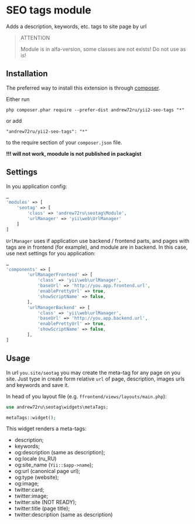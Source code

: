 SEO tags module
===============
Adds a description, keywords, etc. tags to site page by url

> ATTENTION 
>
> Module is in alfa-version, some classes are not exists! Do not use as is!

Installation
------------

The preferred way to install this extension is through [composer](http://getcomposer.org/download/).

Either run

```
php composer.phar require --prefer-dist andrew72ru/yii2-seo-tags "*"
```

or add

```
"andrew72ru/yii2-seo-tags": "*"
```

to the require section of your `composer.json` file.

**!!! will not work, moodule is not published in packagist**

Settings
--------

In you application config:

```php
…
'modules' => [
    'seotag' => [
        'class' => 'andrew72ru\seotag\Module',
        'urlManager' => 'yii\web\UrlManager'
    ]
]
```

`UrlManager` uses if application use backend / frontend parts, and pages with tags are in frontend (for example), and module are in backend. In this case, use next settings for you application:

```php
…
'components' => [
        'urlManagerFrontend' => [
            'class' => 'yii\web\urlManager',
            'baseUrl' => 'http://you.app.frontend.url',
            'enablePrettyUrl' => true,
            'showScriptName' => false,
        ],
        'urlManagerBackend' => [
            'class' => 'yii\web\urlManager',
            'baseUrl' => 'http://you.app.backend.url',
            'enablePrettyUrl' => true,
            'showScriptName' => false,
        ],
]
```

Usage
-----

In url `you.site/seotag` you may create the meta-tag for any page on you site. Just type in create form relative `url` of page, description, images urls and keywords and save it.

In head of you layout file (e.g. `ffrontend/views/layouts/main.php`):

```php
use andrew72ru\seotag\widgets\metaTags;

metaTags::widget();
```

This widget renders a meta-tags:

* description;
* keywords;
* og:description (same as description);
* og:locale (ru_RU)
* og:site_name (`Yii::$app->name`);
* og:url (canonical page url);
* og:type (website);
* og:image;
* twitter:card;
* twitter:image;
* twitter:site (NOT READY);
* twitter:title (page title);
* twitter:description (same as description)

